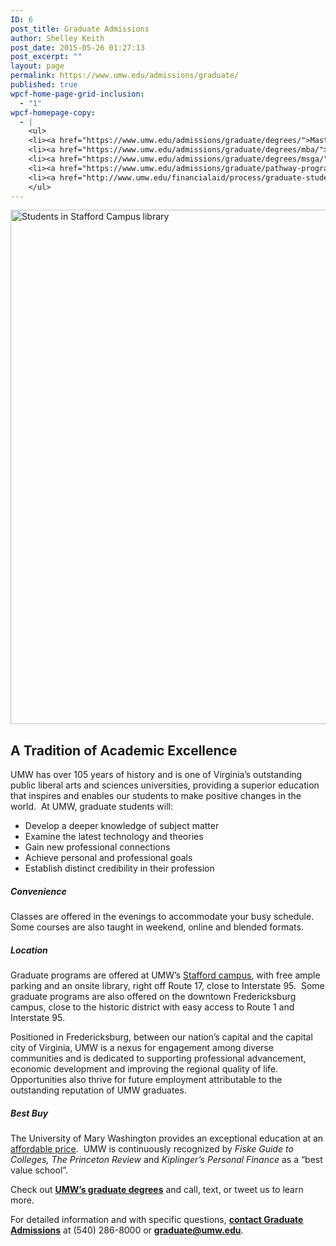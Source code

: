 ```yaml
---
ID: 6
post_title: Graduate Admissions
author: Shelley Keith
post_date: 2015-05-26 01:27:13
post_excerpt: ""
layout: page
permalink: https://www.umw.edu/admissions/graduate/
published: true
wpcf-home-page-grid-inclusion:
  - "1"
wpcf-homepage-copy:
  - |
    <ul>
    <li><a href="https://www.umw.edu/admissions/graduate/degrees/">Master of Education</a></li>
    <li><a href="https://www.umw.edu/admissions/graduate/degrees/mba/">Master of Business</a></li>
    <li><a href="https://www.umw.edu/admissions/graduate/degrees/msga/">Master of Science in Geospatial Analysis</a></li>
    <li><a href="https://www.umw.edu/admissions/graduate/pathway-programs/">Five-Year Pathways (4+1)</a></li>
    <li><a href="http://www.umw.edu/financialaid/process/graduate-students/">Graduate Program Scholarships &amp; Resources</a></li>
    </ul>
---
```

<img class="alignnone" src="https://umwedu.smugmug.com/Stafford-Campus/i-tDp87Qb/0/X2/Library%203-X2.jpg" alt="Students in Stafford Campus library" width="1280" height="823" />
<h2><strong>A Tradition of Academic Excellence</strong></h2>
UMW has over 105 years of history and is one of Virginia’s outstanding public liberal arts and sciences universities, providing a superior education that inspires and enables our students to make positive changes in the world.  At UMW, graduate students will:
<ul>
 	<li>Develop a deeper knowledge of subject matter</li>
 	<li>Examine the latest technology and theories</li>
 	<li>Gain new professional connections</li>
 	<li>Achieve personal and professional goals</li>
 	<li>Establish distinct credibility in their profession</li>
</ul>
<h5><strong>Convenience</strong></h5>
Classes are offered in the evenings to accommodate your busy schedule. Some courses are also taught in weekend, online and blended formats.
<h5><strong>Location</strong></h5>
Graduate programs are offered at UMW’s <a href="https://www.google.com/maps/place/University+Hall,+121+University+Blvd,+Fredericksburg,+VA+22406/@38.3705197,-77.5316395,17z/data=!3m1!4b1!4m2!3m1!1s0x89b6eb1a48998ae1:0xaf08a3168308bde4">Stafford campus</a>, with free ample parking and an onsite library, right off Route 17, close to Interstate 95.  Some graduate programs are also offered on the downtown Fredericksburg campus, close to the historic district with easy access to Route 1 and Interstate 95.

Positioned in Fredericksburg, between our nation’s capital and the capital city of Virginia, UMW is a nexus for engagement among diverse communities and is dedicated to supporting professional advancement, economic development and improving the regional quality of life. Opportunities also thrive for future employment attributable to the outstanding reputation of UMW graduates.
<h5><strong>Best Buy</strong></h5>
The University of Mary Washington provides an exceptional education at an <a href="http://adminfinance.umw.edu/studentaccounts/tuition-and-fees/stafford-campus/">affordable price</a>.  UMW is continuously recognized by <em>Fiske Guide to Colleges, The Princeton Review</em> and <em>Kiplinger’s Personal Finance</em> as a “best value school”.

Check out <a href="http://www.umw.edu/admissions/graduate/degrees/"><strong>UMW’s graduate degrees</strong></a> and call, text, or tweet us to learn more.

For detailed information and with specific questions, <a href="http://www.umw.edu/admissions/graduate/contact-graduate/"><strong>contact Graduate Admissions</strong></a> at (540) 286-8000 or <a href="mailto:graduate@umw.edu"><strong>graduate@umw.edu</strong></a>.

&nbsp;